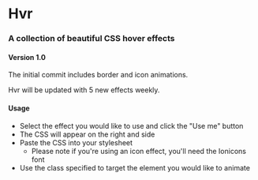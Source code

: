 # Hvr
### A collection of beautiful CSS hover effects

#### Version 1.0
The initial commit includes border and icon animations.

Hvr will be updated with 5 new effects weekly.

#### Usage
* Select the effect you would like to use and click the "Use me" button
* The CSS will appear on the right and side
* Paste the CSS into your stylesheet
  + Please note if you're using an icon effect, you'll need the Ionicons font
* Use the class specified to target the element you would like to animate

